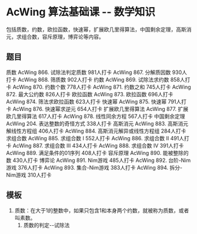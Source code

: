 # AcWing 算法基础课 -- 数学知识

包括质数，约数，欧拉函数，快速幂，扩展欧几里得算法，中国剩余定理，高斯消元，求组合数，容斥原理，博弈论等内容。

## 题目


质数
AcWing 866. 试除法判定质数 981人打卡
AcWing 867. 分解质因数 930人打卡
AcWing 868. 筛质数 902人打卡
约数
AcWing 869. 试除法求约数 858人打卡
AcWing 870. 约数个数 778人打卡
AcWing 871. 约数之和 745人打卡
AcWing 872. 最大公约数 826人打卡
欧拉函数
AcWing 873. 欧拉函数 696人打卡
AcWing 874. 筛法求欧拉函数 623人打卡
快速幂
AcWing 875. 快速幂 791人打卡
AcWing 876. 快速幂求逆元 654人打卡
扩展欧几里得算法
AcWing 877. 扩展欧几里得算法 617人打卡
AcWing 878. 线性同余方程 567人打卡
中国剩余定理
AcWing 204. 表达整数的奇怪方式 338人打卡
高斯消元
AcWing 883. 高斯消元解线性方程组 406人打卡
AcWing 884. 高斯消元解异或线性方程组 284人打卡
求组合数
AcWing 885. 求组合数 I 552人打卡
AcWing 886. 求组合数 II 491人打卡
AcWing 887. 求组合数 III 434人打卡
AcWing 888. 求组合数 IV 391人打卡
AcWing 889. 满足条件的01序列 408人打卡
容斥原理
AcWing 890. 能被整除的数 430人打卡
博弈论
AcWing 891. Nim游戏 485人打卡
AcWing 892. 台阶-Nim游戏 376人打卡
AcWing 893. 集合-Nim游戏 383人打卡
AcWing 894. 拆分-Nim游戏 310人打卡


## 模板

1. 质数：在大于1的整数中，如果只包含1和本身两个约数，就被称为质数，或者叫素数。
   1. 质数的判定--试除法